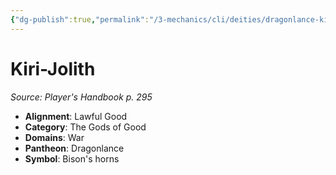 ```yaml
---
{"dg-publish":true,"permalink":"/3-mechanics/cli/deities/dragonlance-kiri-jolith-phb/","tags":["ttrpg-cli/compendium/src/5e/phb","ttrpg-cli/deity/dragonlance","ttrpg-cli/domain/war"],"noteIcon":""}
---
```


# Kiri-Jolith
*Source: Player's Handbook p. 295* 

- **Alignment**: Lawful Good
- **Category**: The Gods of Good
- **Domains**: War
- **Pantheon**: Dragonlance
- **Symbol**: Bison's horns